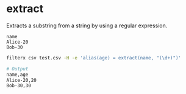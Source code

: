 # extract

Extracts a substring from a string by using a regular expression.

```csv title="test.csv"
name
Alice-20
Bob-30
```

```bash
filterx csv test.csv -H -e 'alias(age) = extract(name, "(\d+)")'

# Output
name,age
Alice-20,20
Bob-30,30
```
